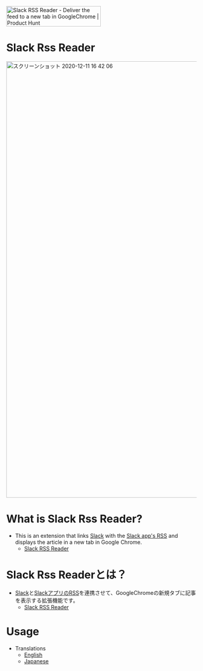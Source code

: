 <a href="https://www.producthunt.com/posts/slack-rss-reader?utm_source=badge-featured&utm_medium=badge&utm_souce=badge-slack-rss-reader" target="_blank"><img src="https://api.producthunt.com/widgets/embed-image/v1/featured.svg?post_id=284860&theme=dark" alt="Slack RSS Reader - Deliver the feed to a new tab in GoogleChrome | Product Hunt" style="width: 250px; height: 54px;" width="250" height="54" /></a>

# Slack Rss Reader
<img width="1154" alt="スクリーンショット 2020-12-11 16 42 06" src="https://user-images.githubusercontent.com/13917558/101876587-f800c080-3bcf-11eb-95d7-880beff43b1e.png">

# What is Slack Rss Reader?
- This is an extension that links [Slack](https://slack.com/) with the [Slack app's RSS](https://slack.com/apps/A0F81R7U7-rss) and displays the article in a new tab in Google Chrome.
  - [Slack RSS Reader](https://chrome.google.com/webstore/detail/slack-rss-reader/mmfkogkfphmlkeildihamlilfinbpdfo?hl=ja&authuser=0)

# Slack Rss Readerとは？
- [Slack](https://slack.com/)と[SlackアプリのRSS](https://slack.com/apps/A0F81R7U7-rss)を連携させて、GoogleChromeの新規タブに記事を表示する拡張機能です。
  - [Slack RSS Reader](https://chrome.google.com/webstore/detail/slack-rss-reader/mmfkogkfphmlkeildihamlilfinbpdfo?hl=ja&authuser=0)

# Usage
- Translations
  - [English](README.en.md)
  - [Japanese](README.ja.md)
